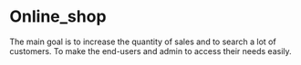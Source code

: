 # Online_shop
The main goal is to increase the quantity of sales and to search a lot of customers.
To make the end-users and admin to access their needs easily.
